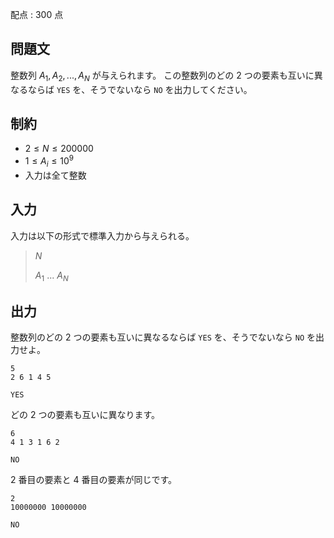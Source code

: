 配点 : $300$ 点

## 問題文

整数列 $A_1, A_2, ..., A_N$ が与えられます。
この整数列のどの $2$ つの要素も互いに異なるならば `YES` を、そうでないなら `NO` を出力してください。

## 制約

- $2 \leq N \leq 200000$
- $1 \leq A_i \leq 10^9$
- 入力は全て整数

## 入力

入力は以下の形式で標準入力から与えられる。

> $N$
> 
> $A_1$ $...$ $A_N$

## 出力

整数列のどの $2$ つの要素も互いに異なるならば `YES` を、そうでないなら `NO` を出力せよ。

```input1
5
2 6 1 4 5
```

```output1
YES
```

どの $2$ つの要素も互いに異なります。

```input2
6
4 1 3 1 6 2
```

```output2
NO
```

$2$ 番目の要素と $4$ 番目の要素が同じです。

```input3
2
10000000 10000000
```

```output3
NO
```